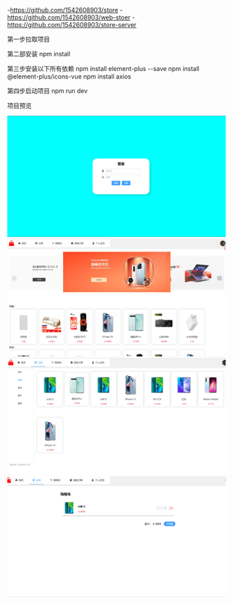 -https://github.com/1542608903/store
-https://github.com/1542608903/web-stoer
-https://github.com/1542608903/store-server

第一步拉取项目

第二部安装 
npm install

第三步安装以下所有依赖
npm install element-plus --save
npm install @element-plus/icons-vue
npm install axios

第四步启动项目 npm run dev

项目预览

![登录页](https://github.com/1542608903/store/blob/main/login.png)
![主页](https://github.com/1542608903/store/blob/main/home.png)
![分类页](https://github.com/1542608903/store/blob/main/classify.png)
![购物车页](https://github.com/1542608903/store/blob/main/cart.png)


